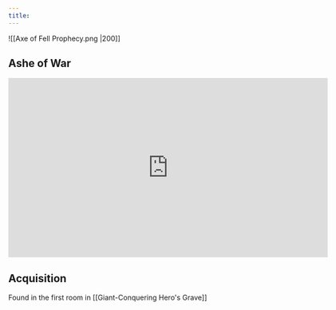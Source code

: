 ```yaml
---
title:
---
```


![[Axe of Fell Prophecy.png |200]]

## Ashe of War
<iframe width='640' height='360' style='border: none;' src='https://medal.tv/games/elden-ring/clip/1NOXF6RsPibfXq/d1337VWmIca0?invite=cr-MSwyUWcsMzcwMjk3LA' allow='autoplay' allowfullscreen></iframe>

## Acquisition

Found in the first room in [[Giant-Conquering Hero's Grave]]

